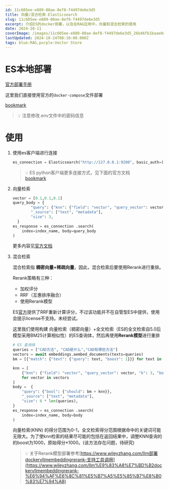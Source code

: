 ```yaml
---
id: 11c605ee-e889-80ae-8ef8-f4497de6e3d5
title: 向量/混合检索-Elasticsearch
slug: 11c605ee-e889-80ae-8ef8-f4497de6e3d5
excerpt: 介绍ES的docker部署，以及在RAG应用中，向量和混合检索的使用
date: 2024-10-11
coverImage: /images/11c605ee-e889-80ae-8ef8-f4497de6e3d5_26b46fb1baae0d581df27ab37a57b445.png
lastUpdated: 2024-10-24T08:10:00.000Z
tags: blue:RAG,purple:Vector Store  
---
```


# ES本地部署


[官方部署手册](https://www.elastic.co/guide/en/elasticsearch/reference/8.15/docker.html)


这里我们直接使用官方的`docker-compose`文件部署


[bookmark](https://github.com/elastic/elasticsearch/tree/8.15/docs/reference/setup/install/docker)


> 💡 注意修改.env文件中的密码信息


# 使用

1. 使用es客户端进行连接

    ```python
    es_connection = Elasticsearch("http://127.0.0.1:9200", basic_auth=("elastic", "xxxxxx"))
    ```


    > 💡 ES python客户端更多连接方式，见下面的官方文档  
    > [bookmark](https://www.elastic.co/guide/en/elasticsearch/client/python-api/current/connecting.html#connect-self-managed-new)

2. 向量检索

    ```python
    vector = [0.1,0.1,0.1]
    query_body = {
            "query": {"knn": {"field": "vector", "query_vector": vector, "k": 3}},
            "_source": ["text", "metadata"],
            "size": 3,
      }
    es_response = es_connection .search(
        index=index_name, body=query_body
    )
    ```


    更多内容见[官方文档](https://www.elastic.co/guide/en/elasticsearch/reference/8.15/knn-search.html)

3. 混合检索

    混合检索指 **稠密向量+稀疏向量**，因此，混合检索后要使用Rerank进行重排。


    Rerank策略有三种：

    - 加权评分
    - RRF（互惠排序融合）
    - 使用Rerank模型

    ES[官方](https://www.elastic.co/guide/en/elasticsearch/reference/current/retriever.html#rrf-retriever)提供了RRF重新计算评分，不过该功能并不在自管型ES中提供，使用会提示license不支持。未经尝试。


    这里我们使用构建 向量检索（稠密向量）+全文检索（ES的全文检索自5.0后模型采用BM25计算相似性）的ES查询体，然后再使用**Rerank模型**进行重排


    ```python
    # ES 查询体
    queries = ["CAD方法", "CAD是什么","CAD有哪些方法"]
    vectors = await embeddings.aembed_documents(texts=queries)
    bm = [{"match": {"text": {"query": text, "boost": 1}}} for text in queries]
    
    knn = [
        {"knn": {"field": "vector", "query_vector": vector, "k": 3, "boost": 1000}}
        for vector in vectors
    ]
    body =  {
        "query": {"bool": {"should": bm + knn}},
        "_source": ["text", "metadata"],
        "size": 6 * len(queries),
    }
    es_response = es_connection .search(
        index=index_name, body=body
    )
    ```


    向量检索(KNN) 的得分范围为0-1，全文检索得分范围根据命中的关键词可能无限大。为了使knn检索的结果尽可能的包括在返回结果中，调整KNN查询的的boost为1000，原始得分*1000。(该方法存在问题，待研究)


    > 💡 关于Rerank模型部署参考[https://www.wileyzhang.com/llm部署dockervllmembeddingrerank-支持工具调用](https://www.wileyzhang.com/llm%E9%83%A8%E7%BD%B2dockervllmembeddingrerank-%E6%94%AF%E6%8C%81%E5%B7%A5%E5%85%B7%E8%B0%83%E7%94%A8)

